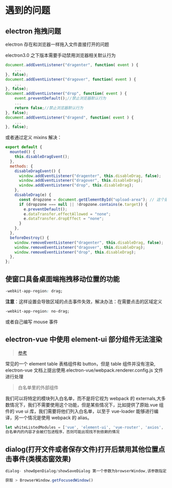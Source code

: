 # 遇到的问题

## electron 拖拽问题

electron 存在和浏览器一样拖入文件直接打开的问题

electron3.0 之下版本需要手动禁用浏览器相关默认行为

```js
document.addEventListener("dragenter", function( event ) {
    ...
}, false);
document.addEventListener("dragover", function( event ) {
    ...
}, false);
document.addEventListener("drop", function( event ) {
    event.preventDefault();//禁止浏览器默认行为
    ...
    return false;//禁止浏览器默认行为
}, false);
document.addEventListener("dragend", function( event ) {
    ...
}, false);
```

或者通过定义 mixins 解决：

```js
export default {
  mounted() {
    this.disableDragEvent();
  },
  methods: {
    disableDragEvent() {
      window.addEventListener("dragenter", this.disableDrag, false);
      window.addEventListener("dragover", this.disableDrag);
      window.addEventListener("drop", this.disableDrag);
    },
    disableDrag(e) {
      const dropzone = document.getElementById("upload-area"); // 这个是可拖拽的上传区
      if (dropzone === null || !dropzone.contains(e.target)) {
        e.preventDefault();
        e.dataTransfer.effectAllowed = "none";
        e.dataTransfer.dropEffect = "none";
      }
    },
  },
  beforeDestroy() {
    window.removeEventListener("dragenter", this.disableDrag, false);
    window.removeEventListener("dragover", this.disableDrag);
    window.removeEventListener("drop", this.disableDrag);
  },
};
```

## 使窗口具备桌面端拖拽移动位置的功能

```css
-webkit-app-region: drag;
```

**注意**：这样设置会导致区域的点击事件失效，解决办法：在需要点击的区域定义

```css
-webkit-app-region: no-drag;
```

或者自己编写 mouse 事件

## electron-vue 中使用 element-ui 部分组件无法渲染

> [参考](https://blog.csdn.net/yuqiuyao/article/details/91980109)

常见的一个 element table 表格组件和 button，但是 table 组件并没有渲染, electron-vue 文档上提出使用.electron-vue/webpack.renderer.config.js 文件进行处理

> 白名单里的外部组件

我们可以将特定的模块列入白名单，而不是将它视为 webpack 的 externals,大多数情况下，我们不需要使用这个功能，但是某些情况下，比如提供了原始.vue 组件的 vue ui 库，我们需要将他们列入白名单，以至于 vue-loader 能够进行编译，另一个情况是使用 webpack 的 alias。

```js
let whiteListedModules = ['vue', 'element-ui', 'vue-router', 'axios', 'vuex', 'vue-electron']
白名单内的内容才会被打包进程序，否则可能出现找不到依赖的情况
```

## dialog(打开文件或者保存文件)打开后禁用其他位置点击事件(类模态窗效果)

```js
dialog- showOpenDialog/showSaveDialog 第一个参数为browserWindow,该参数指定选定窗口，无法使用主进程export方式获取，也无法通过赋值方法保存

获取 > BrowserWindow.getFocusedWindow()
```
